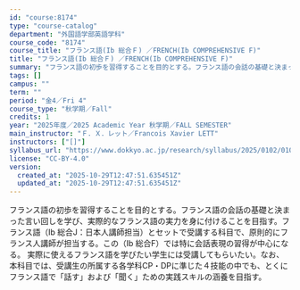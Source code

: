 ```yaml
---
id: "course:8174"
type: "course-catalog"
department: "外国語学部英語学科"
course_code: "8174"
course_title: "フランス語(Ib 総合Ｆ) ／FRENCH(Ib COMPREHENSIVE F)"
title: "フランス語(Ib 総合Ｆ) ／FRENCH(Ib COMPREHENSIVE F)"
summary: "フランス語の初歩を習得することを目的とする。フランス語の会話の基礎と決まった言い回しを学び、実際的なフランス語の実力を身に付けることを目指す。フランス語（Ⅰb 総合J：日本人講師担当）とセットで受講する科目で、原則的にフランス人講師が担当す…"
tags: []
campus: ""
term: ""
period: "金4／Fri 4"
course_type: "秋学期／Fall"
credits: 1
year: "2025年度／2025 Academic Year 秋学期／FALL SEMESTER"
main_instructor: "Ｆ．Ｘ．レット／Francois Xavier LETT"
instructors: ["[]"]
syllabus_url: "https://www.dokkyo.ac.jp/research/syllabus/2025/0102/0102_08174_ja_JP.html"
license: "CC-BY-4.0"
version:
  created_at: "2025-10-29T12:47:51.635451Z"
  updated_at: "2025-10-29T12:47:51.635451Z"
---
```

フランス語の初歩を習得することを目的とする。フランス語の会話の基礎と決まった言い回しを学び、実際的なフランス語の実力を身に付けることを目指す。フランス語（Ⅰb 総合J：日本人講師担当）とセットで受講する科目で、原則的にフランス人講師が担当する。この（Ⅰb 総合F）では特に会話表現の習得が中心になる。 実際に使えるフランス語を学びたい学生には受講してもらいたい。なお、本科目では、受講生の所属する各学科CP・DPに準じた４技能の中でも、とくにフランス語で「話す」および「聞く」ための実践スキルの涵養を目指す。
